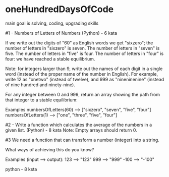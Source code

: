 # oneHundredDaysOfCode
main goal is solving, coding, upgrading skills


#1 - Numbers of Letters of Numbers (Python) - 6 kata

If we write out the digits of "60" as English words we get "sixzero"; the number of letters in "sixzero" is seven. The number of letters in "seven" is five. The number of letters in "five" is four. The number of letters in "four" is four: we have reached a stable equilibrium.

Note: for integers larger than 9, write out the names of each digit in a single word (instead of the proper name of the number in English). For example, write 12 as "onetwo" (instead of twelve), and 999 as "nineninenine" (instead of nine hundred and ninety-nine).

For any integer between 0 and 999, return an array showing the path from that integer to a stable equilibrium:

Examples
numbersOfLetters(60) --> ["sixzero", "seven", "five", "four"]
numbersOfLetters(1) --> ["one", "three", "five", "four"]

#2 - Write a function which calculates the average of the numbers in a given list. (Python) - 8 kata
Note: Empty arrays should return 0.


#3 We need a function that can transform a number (integer) into a string.

What ways of achieving this do you know?

Examples (input --> output):
123  --> "123"
999  --> "999"
-100 --> "-100"

python - 8 ksta

